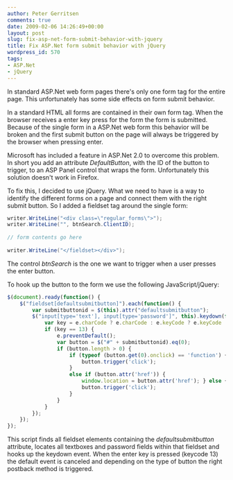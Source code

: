 ```yaml
---
author: Peter Gerritsen
comments: true
date: 2009-02-06 14:26:49+00:00
layout: post
slug: fix-asp-net-form-submit-behavior-with-jquery
title: Fix ASP.Net form submit behavior with jQuery
wordpress_id: 570
tags:
- ASP.Net
- jQuery
---
```


In standard ASP.Net web form pages there's only one form tag for the entire page. This unfortunately has some side effects on form submit behavior.

In a standard HTML all forms are contained in their own form tag. When the browser receives a enter key press for the form the form is submitted. Because of the single form in a ASP.Net web form this behavior will be broken and the first submit button on the page will always be triggered by the browser when pressing enter.

Microsoft has included a feature in ASP.Net 2.0 to overcome this problem. In short you add an attribute _DefaultButton_, with the ID of the button to trigger, to an ASP Panel control that wraps the form. Unfortunately this solution doesn't work in Firefox.

To fix this, I decided to use jQuery. What we need to have is a way to identify the different forms on a page and connect them with the right submit button. So I added a fieldset tag around the single form:

```csharp
writer.WriteLine("<div class=\"regular_forms\">");  
writer.WriteLine("", btnSearch.ClientID);  
  
// form contents go here  
  
writer.WriteLine("</fieldset></div>");  
```

The control _btnSearch_ is the one we want to trigger when a user presses the enter button.

To hook up the button to the form we use the following JavaScript/jQuery:

```javascript
$(document).ready(function() {  
    $("fieldset[defaultsubmitbutton]").each(function() {  
        var submitbuttonid = $(this).attr("defaultsubmitbutton");  
        $("input[type='text'], input[type='password']", this).keydown(function(e) {  
            var key = e.charCode ? e.charCode : e.keyCode ? e.keyCode : 0;  
            if (key == 13) {  
                e.preventDefault();  
                var button = $("#" + submitbuttonid).eq(0);  
                if (button.length > 0) {  
                    if (typeof (button.get(0).onclick) == 'function') {  
                        button.trigger('click');  
                    }  
                    else if (button.attr('href')) {  
                        window.location = button.attr('href'); } else {  
                        button.trigger('click');  
                    }  
                }  
            }  
        });  
    });  
});  
```

This script finds all fieldset elements containing the _defaultsubmitbutton_ attribute, locates all textboxes and password fields within that fieldset and hooks up the keydown event.
When the enter key is pressed (keycode 13) the default event is canceled and depending on the type of button the right postback method is triggered.
